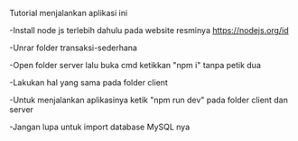 Tutorial menjalankan aplikasi ini

-Install node js terlebih dahulu pada website resminya https://nodejs.org/id

-Unrar folder transaksi-sederhana

-Open folder server lalu buka cmd ketikkan "npm i" tanpa petik dua

-Lakukan hal yang sama pada folder client

-Untuk menjalankan aplikasinya ketik "npm run dev" pada folder client dan server

-Jangan lupa untuk import database MySQL nya
